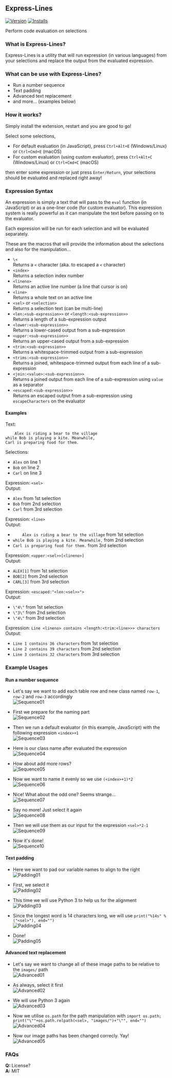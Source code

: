 ## Express-Lines
[![Version](https://vsmarketplacebadge.apphb.com/version/spywhere.express-lines.svg)](https://marketplace.visualstudio.com/items?itemName=spywhere.express-lines)
[![Installs](https://vsmarketplacebadge.apphb.com/installs/spywhere.express-lines.svg)](https://marketplace.visualstudio.com/items?itemName=spywhere.express-lines)

Perform code evaluation on selections

### What is Express-Lines?
Express-Lines is a utility that will run expression (in various languages) from your selections and replace the output from the evaluated expression.

### What can be use with Express-Lines?
- Run a number sequence
- Text padding
- Advanced text replacement
- and more... (examples below)

### How it works?
Simply install the extension, restart and you are good to go!

Select some selections,

- For default evaluation (in JavaScript), press `Ctrl+Alt+E` (Windows/Linux) or `Ctrl+Cmd+E` (macOS)
- For custom evaluation (using custom evaluator), press `Ctrl+Alt+C` (Windows/Linux) or `Ctrl+Cmd+C` (macOS)

then enter some expression or just press `Enter/Return`, your selections should be evaluated and replaced right away!

### Expression Syntax
An expression is simply a text that will pass to the `eval` function (in JavaScript) or as a one-liner code (for custom evaluator).
This expression system is really powerful as it can manipulate the text before passing on to the evaluator.

Each expression will be run for each selection and will be evaluated separately.

These are the macros that will provide the information about the selections and also for the manipulation...

- `\<`  
Returns a `<` character (aka. to escaped a `<` character)
- `<index>`  
Returns a selection index number
- `<lineno>`  
Returns an active line number (a line that cursor is on)
- `<line>`  
Returns a whole text on an active line
- `<sel>` or `<selection>`  
Returns a selection text (can be multi-line)
- `<len:<sub-expression>>` or `<length:<sub-expression>>`  
Returns a length of a sub-expression output
- `<lower:<sub-expression>>`  
Returns a lower-cased output from a sub-expression
- `<upper:<sub-expression>>`  
Returns an upper-cased output from a sub-expression
- `<trim:<sub-expression>>`  
Returns a whitespace-trimmed output from a sub-expression
- `<trims:<sub-expression>>`  
Returns a joined, whitespace-trimmed output from each line of a sub-expression
- `<join:<value>:<sub-expression>>`  
Returns a joined output from each line of a sub-expression using `value` as a separator
- `<escaped:<sub-expression>>`  
Returns an escaped output from a sub-expression using `escapeCharacters` on the evaluator

#### Examples

Text:
```
    Alex is riding a bear to the village
while Bob is playing a kite. Meanwhile,
Carl is preparing food for them.
```

Selections:
- `Alex` on line 1
- `Bob` on line 2
- `Carl` on line 3

Expression: `<sel>`  
Output:
- `Alex` from 1st selection
- `Bob` from 2nd selection
- `Carl` from 3rd selection

Expression: `<line>`  
Output:
- `    Alex is riding a bear to the village` from 1st selection
- `while Bob is playing a kite. Meanwhile,` from 2nd selection
- `Carl is preparing food for them.` from 3rd selection

Expression: `<upper:<sel>>[<lineno>]`  
Output:
- `ALEX[1]` from 1st selection
- `BOB[2]` from 2nd selection
- `CARL[3]` from 3rd selection

Expression: `<escaped:"<len:<sel>>">`  
Output:
- `\"4\"` from 1st selection
- `\"3\"` from 2nd selection
- `\"4\"` from 3rd selection

Expression: `Line <lineno> contains <length:<trim:<line>>> characters`  
Output:
- `Line 1 contains 36 characters` from 1st selection
- `Line 2 contains 39 characters` from 2nd selection
- `Line 3 contains 32 characters` from 3rd selection

### Example Usages

#### Run a number sequence
- Let's say we want to add each table row and new class named `row-1`, `row-2` and `row-3` accordingly  
![Sequence01](images/seq/seq01.png)

- First we prepare for the naming part  
![Sequence02](images/seq/seq02.png)

- Then we run a default evaluator (in this example, JavaScript) with the following expression `<index>+1`  
![Sequence03](images/seq/seq03.png)

- Here is our class name after evaluated the expression  
![Sequence04](images/seq/seq04.png)

- How about add more rows?  
![Sequence05](images/seq/seq05.png)

- Now we want to name it evenly so we use `(<index>+1)*2`  
![Sequence06](images/seq/seq06.png)

- Nice! What about the odd one? Seems strange...  
![Sequence07](images/seq/seq07.png)

- Say no more! Just select it again  
![Sequence08](images/seq/seq08.png)

- Then we will use them as our input for the expression `<sel>*2-1`  
![Sequence09](images/seq/seq09.png)

- Now it's done!  
![Sequence10](images/seq/seq10.png)

#### Text padding
- Here we want to pad our variable names to align to the right  
![Padding01](images/align/align01.png)

- First, we select it  
![Padding02](images/align/align02.png)

- This time we will use Python 3 to help us for the alignment  
![Padding03](images/align/align03.png)

- Since the longest word is 14 characters long, we will use `print("%14s" % ("<sel>"), end="")`  
![Padding04](images/align/align04.png)

- Done!  
![Padding05](images/align/align05.png)

#### Advanced text replacement

- Let's say we want to change all of these image paths to be relative to the `images/` path  
![Advanced01](images/adv/adv01.png)

- As always, select it first  
![Advanced02](images/adv/adv02.png)

- We will use Python 3 again  
![Advanced03](images/adv/adv03.png)

- Now we utilise `os.path` for the path manipulation with `import os.path; print("\""+os.path.relpath(<sel>, "images/")+"\"", end="")`  
![Advanced04](images/adv/adv04.png)

- Now our image paths has been changed correcly. Yay!  
![Advanced05](images/adv/adv05.png)

### FAQs

**Q:** License?  
**A:** MIT
